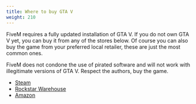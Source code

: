 ```yaml
---
title: Where to buy GTA V
weight: 210
---
```


FiveM requires a fully updated installation of GTA V. If you do not own GTA V yet, you can buy it from any of the
stores below. Of course you can also buy the game from your preferred local retailer, these are just the most common
ones.

FiveM does not condone the use of pirated software and will not work with illegitimate versions of GTA V. Respect the
authors, buy the game.

- [Steam](https://store.steampowered.com/app/271590/Grand_Theft_Auto_V/)
- [Rockstar Warehouse](https://www.rockstarwarehouse.com/store/tk2rstar/en_IE/pd/productID.332704400)
- [Amazon](https://www.amazon.com/Grand-Theft-Auto-V-PC/dp/B00KVXB5YQ)
